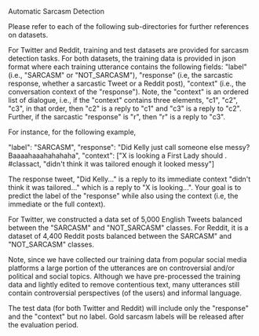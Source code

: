 Automatic Sarcasm Detection 

Please refer to each of the following sub-directories for further references on datasets. 

For Twitter and Reddit, training and test datasets are provided for sarcasm detection tasks. For both datasets, the training data is provided in json format where each training utterance contains the following fields: "label" (i.e., "SARCASM" or "NOT_SARCASM"), "response" (i.e, the sarcastic response, whether a sarcastic Tweet or a Reddit post), "context" (i.e., the conversation context of the "response"). Note, the "context" is an ordered list of dialogue, i.e., if the "context" contains three elements, "c1", "c2", "c3", in that order, then "c2" is a reply to "c1" and "c3" is a reply to "c2". Further, if the sarcastic "response" is "r", then "r" is a reply to "c3".

For instance, for the following example, 

"label": "SARCASM", "response": "Did Kelly just call someone else messy? Baaaahaaahahahaha", "context": ["X is looking a First Lady should . #classact, "didn't think it was tailored enough it looked messy"]

The response tweet, "Did Kelly..." is a reply to its immediate context "didn't think it was tailored..." which is a reply to "X is looking...". Your goal is to predict the label of the "response" while also using the context (i.e, the immediate or the full context).

For Twitter, we constructed a data set of 5,000 English Tweets balanced between the "SARCASM" and "NOT_SARCASM" classes. For Reddit, it is a dataset of 4,400 Reddit posts balanced between the SARCASM" and "NOT_SARCASM" classes.

Note, since we have collected our training data from popular social media platforms a large portion of the utterances are on controversial and/or political and social topics. Although we have pre-processed the training data and lightly edited to remove contentious text, many utterances still contain controversial perspectives (of the users) and informal language.  

The test data (for both Twitter and Reddit) will include only the "response" and the "context" but no label. Gold sarcasm labels will be released after the evaluation period. 
